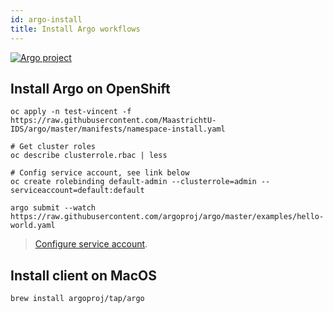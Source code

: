 ```yaml
---
id: argo-install
title: Install Argo workflows
---
```


[![Argo project](/dsri-documentation/img/argo-logo.png)](https://argoproj.github.io/argo/)

## Install Argo on OpenShift

```shell
oc apply -n test-vincent -f https://raw.githubusercontent.com/MaastrichtU-IDS/argo/master/manifests/namespace-install.yaml

# Get cluster roles
oc describe clusterrole.rbac | less

# Config service account, see link below
oc create rolebinding default-admin --clusterrole=admin --serviceaccount=default:default

argo submit --watch https://raw.githubusercontent.com/argoproj/argo/master/examples/hello-world.yaml
```

> [Configure service account](https://github.com/argoproj/argo/blob/master/demo.md#3-configure-the-service-account-to-run-workflows).

## Install client on MacOS

```shell
brew install argoproj/tap/argo
```

